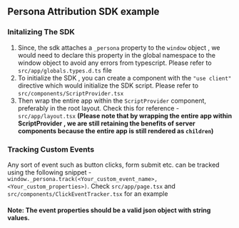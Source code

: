 ## Persona Attribution SDK example

### Initalizing The SDK
1. Since, the sdk attaches a `_persona` property to the `window` object , we would need to declare this property in the global namespace to the window object to avoid any errors from typescript. Please refer to `src/app/globals.types.d.ts` file
2. To initialize the SDK , you can create a component with the `"use client"` directive which would initialize the SDK script. Please refer to `src/components/ScriptProvider.tsx`
3. Then wrap the entire app within the `ScriptProvider` component, preferably in the root layout. Check this for reference - `src/app/layout.tsx` 
**(Please note that by wrapping the entire app within ScriptProvider , we are still retaining the benefits of server components because the entire app is still rendered as `children`)**


### Tracking Custom Events
Any sort of event such as button clicks, form submit etc. can be tracked using the following snippet - `window._persona.track(<Your_custom_event_name>, <Your_custom_properties>)`. 
Check `src/app/page.tsx` and `src/components/ClickEventTracker.tsx` for an example
#### Note: The event properties should be a valid json object with string values.
